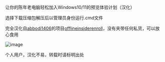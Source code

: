 让你的陈年老电脑轻松加入Windows10/11的预览体验计划（汉化）

选择下载压缩包解压后以管理员身份运行.cmd文件

完全汉化自[abbodi1406](https://github.com/abbodi1406)的项目[offlineinsiderenroll](https://github.com/abbodi1406/offlineinsiderenroll)，没有夹带任何私货，可以放心食用

![image](https://user-images.githubusercontent.com/89382167/166094862-432189b2-1b38-4d51-b36a-ae4fdcb915bd.png)

个人用户，汉化不易，转载时请标明出处
